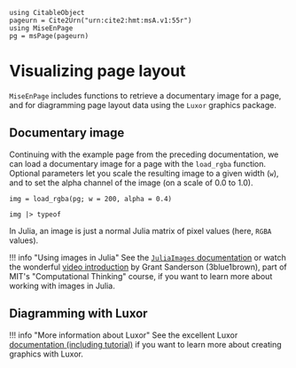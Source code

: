 ```@setup viz
using CitableObject
pageurn = Cite2Urn("urn:cite2:hmt:msA.v1:55r")
using MiseEnPage
pg = msPage(pageurn)
```

# Visualizing page layout

`MiseEnPage` includes functions to retrieve a documentary image for a page, and for diagramming page layout data using the `Luxor` graphics package.

## Documentary image

Continuing with the example page from the preceding documentation, we can load a documentary image for a page with the `load_rgba` function. Optional parameters let you scale the resulting image to a given width (`w`), and to set the alpha channel of the image (on a scale of 0.0 to 1.0).

```@example viz
img = load_rgba(pg; w = 200, alpha = 0.4)
```
```@example viz
img |> typeof
```
In Julia, an image is just a normal Julia matrix of pixel values (here, `RGBA` values). 

!!! info "Using images in Julia"
     See the [`JuliaImages` documentation](https://juliaimages.org/latest/) or watch the wonderful [video introduction](https://computationalthinking.mit.edu/Fall23/images_abstractions/images/) by Grant Sanderson (3blue1brown), part of MIT's "Computational Thinking" course, if you want to learn more about working with images in Julia.


## Diagramming with Luxor

!!! info "More information about Luxor"
    See the excellent Luxor [documentation (including tutorial)](https://juliagraphics.github.io/Luxor.jl/stable/) if you want to learn more about creating graphics with Luxor.


